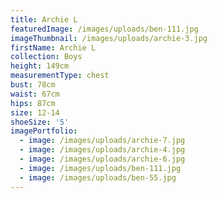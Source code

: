 ```yaml
---
title: Archie L
featuredImage: /images/uploads/ben-111.jpg
imageThumbnail: /images/uploads/archie-3.jpg
firstName: Archie L
collection: Boys
height: 149cm
measurementType: chest
bust: 78cm
waist: 67cm
hips: 87cm
size: 12-14
shoeSize: '5'
imagePortfolio:
  - image: /images/uploads/archie-7.jpg
  - image: /images/uploads/archie-4.jpg
  - image: /images/uploads/archie-6.jpg
  - image: /images/uploads/ben-111.jpg
  - image: /images/uploads/ben-55.jpg
---
```



